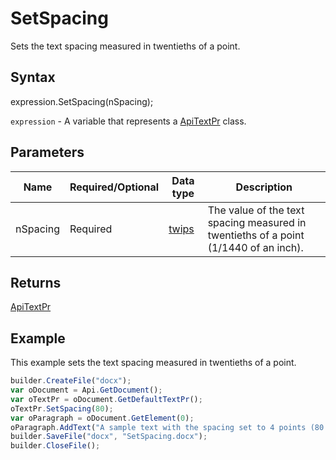 # SetSpacing

Sets the text spacing measured in twentieths of a point.

## Syntax

expression.SetSpacing(nSpacing);

`expression` - A variable that represents a [ApiTextPr](../ApiTextPr.md) class.

## Parameters

| **Name** | **Required/Optional** | **Data type** | **Description** |
| ------------- | ------------- | ------------- | ------------- |
| nSpacing | Required | [twips](../../../Enumerations/twips.md) | The value of the text spacing measured in twentieths of a point (1/1440 of an inch). |

## Returns

[ApiTextPr](../ApiTextPr.md)

## Example

This example sets the text spacing measured in twentieths of a point.

```javascript
builder.CreateFile("docx");
var oDocument = Api.GetDocument();
var oTextPr = oDocument.GetDefaultTextPr();
oTextPr.SetSpacing(80);
var oParagraph = oDocument.GetElement(0);
oParagraph.AddText("A sample text with the spacing set to 4 points (80 twentieths of a point).");
builder.SaveFile("docx", "SetSpacing.docx");
builder.CloseFile();
```